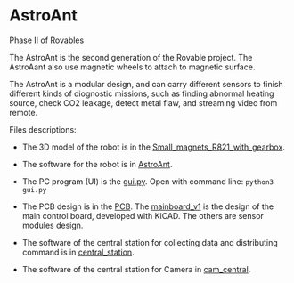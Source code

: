 # AstroAnt
Phase II of Rovables

The AstroAnt is the second generation of the Rovable project. The AstroAant also use magnetic wheels to attach to magnetic surface.

The AstroAnt is a modular design, and can carry different sensors to finish different kinds of diognostic missions, such as finding abnormal heating source, check CO2 leakage, detect metal flaw, and streaming video from remote.

Files descriptions:

- The 3D model of the robot is in the [Small_magnets_R821_with_gearbox](3dmodel/Small_magnets_R821_with_gearbox).

- The software for the robot is in [AstroAnt](Software/AstroAnt).

- The PC program (UI) is the [gui.py](Software/GUI_python/gui.py). Open with command line: ```python3 gui.py```

- The PCB design is in the [PCB](PCB). The [mainboard_v1](Mainboard/mainboard_v1) is the design of the main control board, developed with KiCAD. The others are sensor modules design.

- The software of the central station for collecting data and distributing command is in [central_station](Software/Central_station/central_station/).

- The software of the central station for Camera in [cam_central](Software/Central_station/cam_central/).
